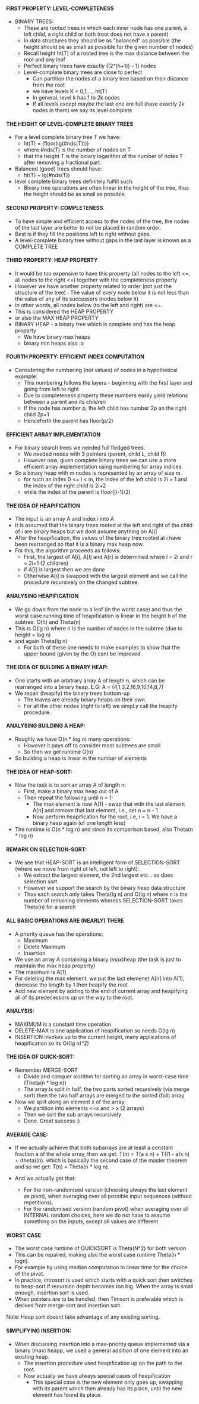 #### FIRST PROPERTY:  LEVEL-COMPLETENESS
- BINARY TREES:
	- These are rooted trees in which each inner node has one parent, a left child, a right child or both (root does not have a parent)
	- In data structures they should be as "balanced" as possible (the height should be as small as possible for the given number of nodes)
	- Recall height ht(T) of a rooted tree is the max distance between the root and any leaf
	- Perfect binary trees have exactly ((2^(h+1)) - 1) nodes
	- Level-complete binary trees are close to perfect
		- Can partition the nodes of a binary tree based on their distance from the root
		- we have levels K = 0,1,..., ht(T)
		- In general, level k has 1 to 2k nodes
		- If all levels except maybe the last one are full (have exactly 2k nodes in them) we say its level complete

#### THE HEIGHT OF LEVEL-COMPLETE BINARY TREES
- For a level complete binary tree T we have:
	- ht(T) = (floor(lg(#nds(T))))
	- where #nds(T) is the number of nodes on T
	- that the height T is the binary logarithm of the number of notes T after removing a fractional part.
- Balanced (good) trees should have:
	- ht(T) ~ lg(#nds(T))
- level complete binary trees definitely fulfill such.
	- Binary tree operations are often linear in the height of the tree, thus the height should be as small as possible.

#### SECOND PROPERTY: COMPLETENESS
- To have simple and efficient access to the nodes of the tree, the nodes of the last layer are better to not be placed in random order.
- Best is if they fill the positions left to right without gaps.
- A level-complete binary tree without gaps in the last layer is known as a COMPLETE TREE

#### THIRD PROPERTY: HEAP PROPERTY
- It would be too expensive to have this property (all nodes to the left <=, all nodes to the right <=) together with the completeness property
- However we have another property related to order (not just the structure of the tree) : The value of every node below it is not less than the value of any of its successors (nodes below it)
- In other words, all nodes below (to the left and right) are <=.
- This is considered the HEAP PROPERTY
- or also the MAX HEAP PROPERTY
- BINARY HEAP - a binary tree which is complete and has the heap property
	- We have binary max heaps
	- binary min heaps also :o 

#### FOURTH PROPERTY: EFFICIENT INDEX COMPUTATION
- Considering the numbering (not values) of nodes in a hypothetical example:
	- This numbering follows the layers - beginning with the first layer and going from left to right
	- Due to completeness property these numbers easily yield relations between a parent and its children
	- If the node has number p, the left child has number 2p an the right child 2p+1
	- Henceforth the parent has floor(p/2)

#### EFFICIENT ARRAY IMPLEMENTATION
- For binary search trees we needed full fledged trees.
	- We needed nodes with 3 pointers (parent, child L, child R)
	- However now, given complete binary trees we can use a more efficient array implementation using numbering for array indices.
- So a binary heap with m nodes is represented by an array of size m.
	- for such an index 0 <= i < m, the index of the left child is 2i + 1 and the index of the right child is 2i+2
	- while the index of the parent is floor((i-1)/2)

#### THE IDEA OF HEAPIFICATION
- The input is an array A and index i into A
- It is assumed that the binary trees rooted at the left and right of the child of i are binary heaps but we dont assume anything on A[i]
- After the heapification, the values of the binary tree rooted at i have been rearranged so that it is a binary max heap now.
- For this, the algorithm proceeds as follows:
	- First, the largest of A[i], A[l] and A[r] is determined where l = 2i and r = 2i+1 (2 children)
	- if A[i] is largest then we are done
	- Otherwise A[i] is swapped with the largest element and we call the procedure recursively on the changed subtree.


#### ANALYSING HEAPIFICATION
- We go down from the node to a leaf (in the worst case) and thus the worst case running time of heapification is linear in the height h of the subtree. O(h) and Theta(n)
- This is O(lg n) where n is the number of nodes in the subtree (due to height = log n)
- and again Theta(lg n)
	- For both of these one needs to make examples to show that the upper bound (given by the O) cant be improved

#### THE IDEA OF BUILDING A BINARY HEAP:
- One starts with an arbitrary array A of length n, which can be rearranged into a binary heap. E.G:
	  A = (4,1,3,2,16,9,10,14,8,7)
- We repair (heapify) the binary trees bottom-up
	- The leaves are already binary heaps on their own.
	- For all the other nodes (right to left) we simpl.y call the heapify procedure.

#### ANALYSING BUILDING A HEAP:
- Roughly we have O(n * log n) many operations:
	- However it pays off to consider most subtrees are small
	- So then we get runtime O(n)
- So building a heap is linear in the number of elements
#### THE IDEA OF HEAP-SORT:
- Now the task is to sort an array A of length n:
	- First, make a binary max heap out of A
	- Then repeat the following until n = 1:
		- The max element is now A[1] - swap that with the last element A[n] and remove that last element, i.e., set n = n - 1
		- Now perform heapification for the root, i.e, i = 1. We have a binary heap again (of one length less)
- The runtime is O(n * log n) and since its comparison based, also Theta(n * log n)
#### REMARK ON SELECTION-SORT:
- We see that HEAP-SORT is an intelligent form of SELECTION-SORT (where we move from right ot left, not left to right):
	- We extract the largest element, the 2nd largest etc... as does selection sort
	- However we support the search by the binary heap data structure
	- Thus each search only takes Theta(lg n) and O(lg n) where n is the number of remaining elements whereas SELECTION-SORT takes Theta(n) for a search

#### ALL BASIC OPERATIONS ARE (NEARLY) THERE
- A priority queue has the operations:
	- Maximum
	- Delete Maximum
	- Insertion
- We use an array A containing a binary (max)heap (the task is just to maintain the max heap property)
- The maximum is A[1]
- For deleting the max element, we put the last elemenet A[n] into A[1], decrease the length by 1 then heapify the root
- Add new element by adding to the end of  current array and heapifying all of its predecessors up on the way to the root.

#### ANALYSIS:
- MAXIMUM is a constant time operation
- DELETE-MAX is one application of heapification so needs O(lg n) 
- INSERTION invokes up to the current height, many applications of heapification so its O((lg n)^2)

#### THE IDEA OF QUICK-SORT:
- Remember MERGE-SORT
	- Divide and conquer alorithm for sorting an array in worst-case time (Theta(n * log n))
	- The array is split in half, the two parts sorted recursively (via merge sort) then the two half arrays are merged to the sorted (full) array
- Now we split along an element x of the array:
	- We partition into elements <=x and > x (2 arrays)
	- Then we sort the sub arrays recursively
	- Done. Great success :)

#### AVERAGE CASE:
- If we actually achieve that both subarrays are at least a constant fraction a of the whole array, then we get:
	T(n) = T(a x n) + T((1 - a)x n) + (theta)(n).
	which is basically the second case of the master theorem and so we get:
		T(n) = Theta(n * log n).

- And we actually get that:
	- For the non-randomised version (choosing always the last element as pivot), when averaging over all possible input sequences (without repetitions).
	- For the randomised version (random pivot) when averaging over all INTERNAL random choices, here we do not have to assume something on the inputs, except all values are different

#### WORST CASE
- The worst case runtime of QUICKSORT is Theta(N^2) for both version
- This can be repaired, making also the worst case runtime Theta(n * logn).
- For example by using median computation in linear time for the choice of the pivot.
- In practice, introsort is used which starts with a quick sort then switches to heap-sort if recursion depth becomes too big. When the array is small enough, insertion sort is used.
- When pointers are to be handled, then Timsort is preferable which is derived from merge-sort and insertion sort.

Note:
Heap sort doesnt take advantage of any existing sorting.

#### SIMPLIFYING INSERTION:
- When discussing insertion into a max-priority queue implemented via a binary (max) heapp, we used a general addition of one element into an existing heap.
	- The insertion procedure used heapification up on the path to the root.
	- Now actually we have always special cases of heapification 
		- This special case is the new element only goes up, swapping with its parent which then already has its place, until the new element has found its place.

